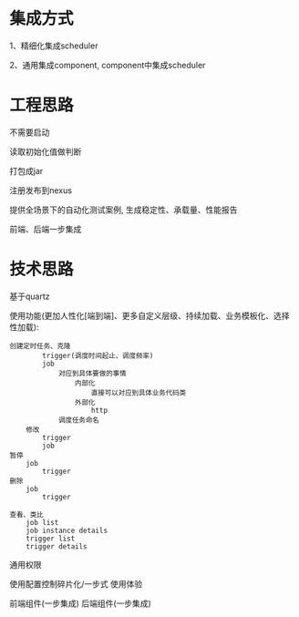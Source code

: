 # 集成方式

1、精细化集成scheduler

2、通用集成component, component中集成scheduler

# 工程思路

不需要启动

读取初始化值做判断

打包成jar

注册发布到nexus

提供全场景下的自动化测试案例, 生成稳定性、承载量、性能报告

前端、后端一步集成

# 技术思路

基于quartz

使用功能(更加人性化[端到端]、更多自定义层级、持续加载、业务模板化、选择性加载):

```
创建定时任务、克隆
		trigger(调度时间起止、调度频率)
		job
			对应到具体要做的事情
				内部化
					直接可以对应到具体业务代码类
				外部化
					http
			调度任务命名
	修改
		trigger
		job
暂停
	job
		trigger
删除
	job
		trigger
		
查看、类比
	job list
	job instance details
	trigger list
	trigger details
```

通用权限

使用配置控制碎片化/一步式 使用体验

前端组件(一步集成)
后端组件(一步集成)

